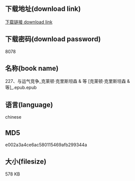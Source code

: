 ## 下载地址(download link)
[下载链接 download link](https://voluble-croquembouche-d321dc.netlify.app/?s=227%E3%80%81%E4%B8%8E%E8%BF%90%E6%B0%94%E7%AB%9E%E4%BA%89_%E5%85%8B%E8%8E%B1%E9%A1%BF%C2%B7%E5%85%8B%E9%87%8C%E6%96%AF%E5%9D%A6%E6%A3%AE+%26+%E7%AD%89+%5B%E5%85%8B%E8%8E%B1%E9%A1%BF%C2%B7%E5%85%8B%E9%87%8C%E6%96%AF%E5%9D%A6%E6%A3%AE+%26+%E7%AD%89%5D_.epub)

## 下载密码(download password)
8078

## 名称(book name)
227、与运气竞争_克莱顿·克里斯坦森 & 等 [克莱顿·克里斯坦森 & 等]_.epub.epub

## 语言(language)
chinese

## MD5
e002a3a4ce6ac580115469afb299344a

## 大小(filesize)
578 KB

